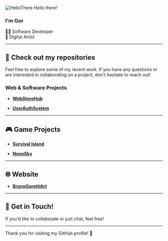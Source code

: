 ![HelloThere](https://github.com/user-attachments/assets/01ec1cc1-7f0e-422d-86c4-200fed02d917)
*Hello there!*

### I'm Gor

👨‍💻 Software Developer <br/>
🎨 Digital Artist

---

## 🚀 Check out my repositories

Feel free to explore some of my recent work. If you have any questions or are interested in collaborating on a project, don't hesitate to reach out!

### Web & Software Projects
- [**WebStoreHub**](https://github.com/BrunoGoretti/WebStoreHub)  
  
- [**UserAuthSystem**](https://github.com/BrunoGoretti/UserAuthSystem)  
  
---

## 🎮 Game Projects

- [**Survival Island**](https://github.com/BrunoGoretti/Survival-Island-3D-Game)  

- [**NeonSky**](https://github.com/BrunoGoretti/NeonSky)  

---

## 🌐 Website

- [**BrunoGorettiArt**](https://github.com/BrunoGoretti/BrunoGorettiArt)  

---


## 📩 Get in Touch!

If you'd like to collaborate or just chat, feel free!

---

Thank you for visiting my GitHub profile! 🎉
